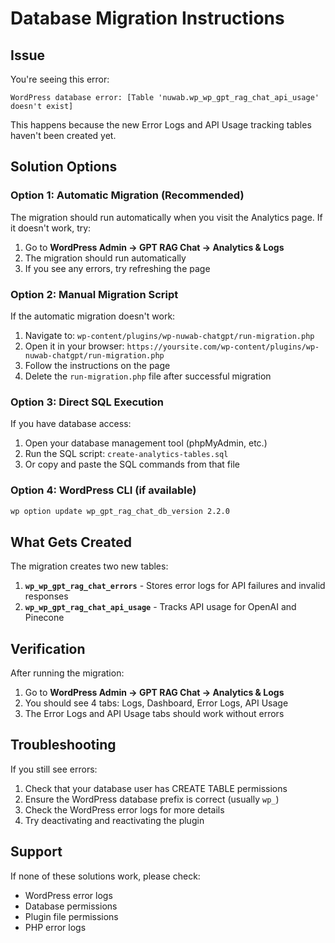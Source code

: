 # Database Migration Instructions

## Issue
You're seeing this error:
```
WordPress database error: [Table 'nuwab.wp_wp_gpt_rag_chat_api_usage' doesn't exist]
```

This happens because the new Error Logs and API Usage tracking tables haven't been created yet.

## Solution Options

### Option 1: Automatic Migration (Recommended)
The migration should run automatically when you visit the Analytics page. If it doesn't work, try:

1. Go to **WordPress Admin → GPT RAG Chat → Analytics & Logs**
2. The migration should run automatically
3. If you see any errors, try refreshing the page

### Option 2: Manual Migration Script
If the automatic migration doesn't work:

1. Navigate to: `wp-content/plugins/wp-nuwab-chatgpt/run-migration.php`
2. Open it in your browser: `https://yoursite.com/wp-content/plugins/wp-nuwab-chatgpt/run-migration.php`
3. Follow the instructions on the page
4. Delete the `run-migration.php` file after successful migration

### Option 3: Direct SQL Execution
If you have database access:

1. Open your database management tool (phpMyAdmin, etc.)
2. Run the SQL script: `create-analytics-tables.sql`
3. Or copy and paste the SQL commands from that file

### Option 4: WordPress CLI (if available)
```bash
wp option update wp_gpt_rag_chat_db_version 2.2.0
```

## What Gets Created

The migration creates two new tables:

1. **`wp_wp_gpt_rag_chat_errors`** - Stores error logs for API failures and invalid responses
2. **`wp_wp_gpt_rag_chat_api_usage`** - Tracks API usage for OpenAI and Pinecone

## Verification

After running the migration:

1. Go to **WordPress Admin → GPT RAG Chat → Analytics & Logs**
2. You should see 4 tabs: Logs, Dashboard, Error Logs, API Usage
3. The Error Logs and API Usage tabs should work without errors

## Troubleshooting

If you still see errors:

1. Check that your database user has CREATE TABLE permissions
2. Ensure the WordPress database prefix is correct (usually `wp_`)
3. Check the WordPress error logs for more details
4. Try deactivating and reactivating the plugin

## Support

If none of these solutions work, please check:
- WordPress error logs
- Database permissions
- Plugin file permissions
- PHP error logs

